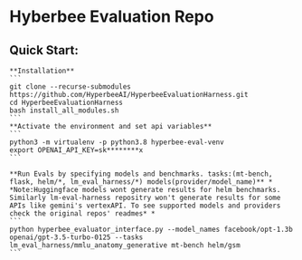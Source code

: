 # Hyberbee Evaluation Repo
## Quick Start:
    **Installation**
    ```
    git clone --recurse-submodules https://github.com/HyperbeeAI/HyperbeeEvaluationHarness.git
    cd HyperbeeEvaluationHarness
    bash install_all_modules.sh
    ```
    **Activate the environment and set api variables**
    ```
    python3 -m virtualenv -p python3.8 hyperbee-eval-venv
    export OPENAI_API_KEY=sk********x
    ```

    **Run Evals by specifying models and benchmarks. tasks:(mt-bench, flask, helm/*, lm_eval_harness/*) models(provider/model_name)** * *Note:Huggingface models wont generate results for helm benchmarks. Similarly lm-eval-harness repositry won't generate results for some APIs like gemini's vertexAPI. To see supported models and providers check the original repos' readmes* *
    ```
    python hyperbee_evaluator_interface.py --model_names facebook/opt-1.3b openai/gpt-3.5-turbo-0125 --tasks lm_eval_harness/mmlu_anatomy_generative mt-bench helm/gsm
    ```

